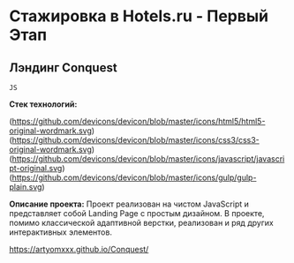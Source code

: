 # Стажировка в Hotels.ru - Первый Этап

## Лэндинг Conquest

`JS`

**Стек технологий:**
<!-- <img width="80" height="80" src="https://github.com/devicons/devicon/blob/master/icons/html5/html5-original-wordmark.svg">
<img width="80" height="80" src="https://github.com/devicons/devicon/blob/master/icons/css3/css3-original-wordmark.svg">
<img width="80" height="80" src="https://github.com/devicons/devicon/blob/master/icons/javascript/javascript-original.svg">
<img width="80" height="80" src="https://github.com/devicons/devicon/blob/master/icons/gulp/gulp-plain.svg"> -->
(https://github.com/devicons/devicon/blob/master/icons/html5/html5-original-wordmark.svg) (https://github.com/devicons/devicon/blob/master/icons/css3/css3-original-wordmark.svg) (https://github.com/devicons/devicon/blob/master/icons/javascript/javascript-original.svg) (https://github.com/devicons/devicon/blob/master/icons/gulp/gulp-plain.svg)

**Описание проекта:** Проект реализован на чистом JavaScript и представляет собой
Landing Page с простым дизайном. В проекте, помимо классической адаптивной верстки,
реализован  и ряд других интерактивных элементов.

https://artyomxxx.github.io/Conquest/
